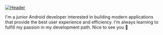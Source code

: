 [![Header](https://user-images.githubusercontent.com/35801131/173030657-42bbe130-b155-4dab-a142-6e83d9df0cbc.png)](https://github.com/NoraHeithur)

I'm a junior Android developer interested in building modern applications that provide the best user experience and efficiency. I'm always learning to fulfill my passion in my development path.
Nice to see you 👏

<!---
NoraHeithur/NoraHeithur is a ✨ special ✨ repository because its `README.md` (this file) appears on your GitHub profile.
You can click the Preview link to take a look at your changes.
--->
